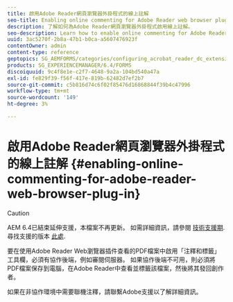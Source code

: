 ```yaml
---
title: 啟用Adobe Reader網頁瀏覽器外掛程式的線上註解
seo-title: Enabling online commenting for Adobe Reader web browser plug-in
description: 了解如何為Adobe Reader網頁瀏覽器外掛程式啟用線上註解。
seo-description: Learn how to enable online commenting for Adobe Reader web browser plug-in.
uuid: 3ac5270f-2b8a-47b1-b0ca-a5607476923f
contentOwner: admin
content-type: reference
geptopics: SG_AEMFORMS/categories/configuring_acrobat_reader_dc_extensions
products: SG_EXPERIENCEMANAGER/6.4/FORMS
discoiquuid: 9c4f8e1e-c2f7-4648-9a2a-104bd540a47a
exl-id: fe829f39-f56f-417e-819b-62482d7ef2b7
source-git-commit: c5b816d74c6f02f85476d16868844f39b4c47996
workflow-type: tm+mt
source-wordcount: '149'
ht-degree: 3%

---
```


# 啟用Adobe Reader網頁瀏覽器外掛程式的線上註解 {#enabling-online-commenting-for-adobe-reader-web-browser-plug-in}

>[!CAUTION]
>
>AEM 6.4已結束延伸支援，本檔案不再更新。 如需詳細資訊，請參閱 [技術支援期](https://helpx.adobe.com//tw/support/programs/eol-matrix.html). 尋找支援的版本 [此處](https://experienceleague.adobe.com/docs/).

要在使用Adobe Reader Web瀏覽器插件查看的PDF檔案中啟用「注釋和標籤」工具欄，必須有協作後端，例如審閱伺服器。 如果協作後端不可用，則必須將PDF檔案保存到電腦，在Adobe Reader中查看並標籤該檔案，然後將其發回創作者。

如果在非協作環境中需要聯機注釋，請聯繫Adobe支援以了解詳細資訊。
